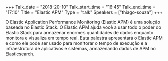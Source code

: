 +++
Talk_date = "2018-20-10"
Talk_start_time = "16:45"
Talk_end_time = "17:10"
Title = "Elastic APM"
Type = "talk"
Speakers = ["thiago-souza"]
+++

O Elastic Application Performance Monitoring (Elastic APM) é uma solução baseada no Elastic Stack. O Elastic APM ajuda você a usar todo o poder do Elastic Stack para armazenar enormes quantidades de dados enquanto monitora e visualiza em tempo real. Esta palestra apresentará o Elastic APM e como ele pode ser usado para monitorar o tempo de execução e a infraestrutura de aplicativos e sistemas, armazenando dados de APM no Elasticsearch.
